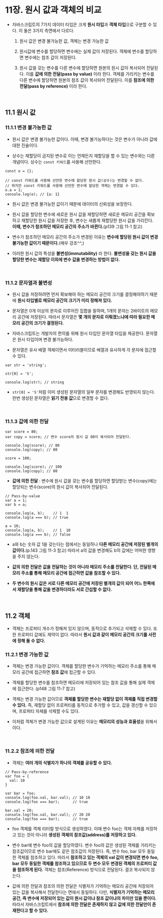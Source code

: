 # 11장. 원시 값과 객체의 비교

* 자바스크립트의 7가지 데이터 타입은 크게 **원시 타입**과 **객체 타입**으로 구분할 수 있다. 이 둘은 3가지 측면에서 다르다.

  1. 원시 값은 변경 불가능한 값, 객체는 변경 가능한 값

  3. 원시값에 변수를 할당하면 변수에는 실제 값이 저장된다. 객체에 변수를 할당하면 변수에는 참조 값이 저장된다.

  5. 원시 값을 갖는 변수를 다른 변수에 할당하면 원본의 원시 값이 복사되어 전달된다. 이를 **값에 의한 전달(pass by value)** 이라 한다. 객체를 가리키는 변수를 다른 변수에 할당하면 원본의 참조 값이 복사되어 전달된다. 이를 **참조에 의한 전달(pass by reference)** 이라 한다.

<br>

## 11.1 원시 값

### 11.1.1 변경 불가능한 값

* 원시 값은 변경 불가능한 값이다. 이때, 변경 불가능하다는 것은 변수가 아니라 값에 대한 진술이다.

* 상수는 재할당이 금지된 변수로 이는 언제든지 재할당을 할 수 있는 변수와는 다른 개념이다. 상수는 `const 키워드`를 사용해 선언한다.
```
const o = {};

// const 키워드를 사용해 선언한 변수에 할당한 원시 값(상수)는 변경할 수 없다.
// 하지만 const 키워드를 사용해 선언한 변수에 할당한 객체는 변경할 수 있다.
o.a = 1;
console.log(o); // {a: 1}
```

* 원시 값은 변경 불가능한 값이기 때문에 데이터의 신뢰성을 보장한다.

* 원시 값을 할당한 변수에 새로운 원시 값을 재할당하면 새로운 메모리 공간을 확보하고 재할당한 원시 값을 저장한 후, 변수는 새롭게 재할당한 원시 값을 가리킨다. **이때, 변수가 참조하던 메모리 공간의 주소가 바뀐다.**(p139 그림 11-1 참고)

* 변수가 참조하던 메모리 공간의 주소가 변경된 이유는 **변수에 할당된 원시 값이 변경 불가능한 값이기 때문이다.**(매우 강조^^;)

* 이러한 원시 값의 특성을 **불변성(immutability)** 라 한다. **불변성을 갖는 원시 값을 할당한 변수는 재할당 이외에 변수 값을 변경하는 방법이 없다.**

<br>

### 11.1.2 문자열과 불변성

* 원시 값을 저장하려면 먼저 확보해야 하는 메모리 공간의 크기를 결정해야하기 때문에 **원시 타입별로 메모리 공간의 크기가 미리 정해져 있다.**

* 문자열은 0개 이상의 문자로 이루어진 집합을 말하며, 1개의 문자는 2바이트의 메모리 공간에 저장된다. 따라서 문자열은 **몇 개의 문자로 이뤄졌느냐에 따라 필요한 메모리 공간의 크기가 결정된다.**

* 자바스크립트는 개발자의 편의를 위해 원시 타입인 문자열 타입을 제공한다. 문자열은 원시 타입이며 변경 불가능하다. 

* 문자열은 유사 배열 객체이면서 이터러블이므로 배열과 유사하게 각 문자에 접근할 수 있다.
```
var str = 'string';

str[0] = 'S';

console.log(str); // string
```
* `str[0] = 'S'`처럼 이미 생성된 문자열의 일부 문자를 변경해도 반영되지 않는다. 한번 생성된 문자열은 **읽기 전용 값**으로 변경할 수 없다.

<br>

### 11.1.3 값에 의한 전달

```
var score = 80;
var copy = score; // 변수 score의 원시 값 80이 복사되어 전달된다.

console.log(score); // 80
console.log(copy); // 80

score = 100;

console.log(score); // 100
console.log(copy); // 80
```

* **값에 의한 전달** : 변수에 원시 값을 갖는 변수를 할당하면 할당받는 변수(copy)에는 할당되는 변수(score)의 원시 값이 복사되어 전달된다.

```
// Pass-by-value
var a = 1;
var b = a;

console.log(a, b);    // 1  1
console.log(a === b); // true

a = 10;
console.log(a, b);    // 1  10
console.log(a === b); // false
```

* a와 b는 숫자 값 1을 갖는다는 점에서는 동일하나 **다른 메모리 공간에 저장된 별개의 값이다.**(p.143 그림 11-3 참고) 따라서 a의 값을 변경해도 b의 값에는 어떠한 영향을 주지 않는다.

* **값의 의한 전달은 값을 전달하는 것이 아니라 메모리 주소를 전달한다. 단, 전달된 메모리 주소를 통해 메모리 공간에 접근하면 값을 참조할 수 있다.**

* **두 변수의 원시 값은 서로 다른 메모리 공간에 저장된 별개의 값이 되어 어느 한쪽에서 재할당을 통해 값을 변경하더라도 서로 간섭할 수 없다.**

<br>

## 11.2 객체

* 객체는 프로퍼티 개수가 정해져 있지 않으며, 동적으로 추가되고 삭제할 수 있다. 또한 프로퍼티 값에도 제약이 없다. 따라서 **원시 값과 같이 메모리 공간의 크기를 사전에 정해 둘 수 없다.**

### 11.2.1 변경 가능한 값

* 객체는 변경 가능한 값이다. 객체를 할당한 변수가 기억하는 메모리 주소를 통해 메모리 공간에 접근하면 **참조 값**에 접근할 수 있다.

* 객체를 할당한 변수를 참조하면 메모리에 저장되어 있는 참조 값을 통해 실제 객체에 접근한다. (p148 그림 11-7 참고)

* 객체는 변경 가능한 값이므로 **객체를 할당한 변수는 재할당 없이 객체를 직접 변경할 수 있다.** 즉, 재할당 없이 프로퍼티를 동적으로 추가할 수 있고, 값을 갱신할 수 있으며, 프로퍼티 자체를 삭제할 수도 있다.

* 이처럼 객체가 변경 가능한 값으로 설계된 이유는 **메모리의 성능과 효율성**을 위해서이다.

<br>

### 11.2.2 참조에 의한 전달

* 객체는 **여러 개의 식별자가 하나의 객체를 공유할 수 있다.**

```
// Pass-by-reference
var foo = {
  val: 10
}

var bar = foo;
console.log(foo.val, bar.val); // 10 10
console.log(foo === bar);      // true

bar.val = 20;
console.log(foo.val, bar.val); // 20 20
console.log(foo === bar);      // true
```

* foo 객체를 객체 리터럴 방식으로 생성하였다. 이때 변수 foo는 객체 자체를 저장하고 있는 것이 아니라 **생성된 객체의 참조값(address)를 저장하고 있다.**

* 변수 bar에 변수 foo의 값을 할당하였다. 변수 foo의 값은 생성된 객체를 가리키는 참조값이므로 변수 bar에도 같은 참조값이 저장된다. 즉, 변수 foo, bar 모두 동일한 객체를 참조하고 있다. 따라서 **참조하고 있는 객체의 val 값이 변경되면 변수 foo, bar 모두 동일한 객체를 참조하고 있으므로 두 변수 모두 변경된 객체의 프로퍼티 값을 참조하게 된다.** 객체는 참조(Reference) 방식으로 전달된다. 결코 복사되지 않는다.

* 값에 의한 전달과 참조의 의한 전달은 식별자가 기억하는 메모리 공간에 저장되어 있는 값을 복사해서 전달한다는 면에서 동일하다. 다만, **식별자가 기억하는 메모리 공간, 즉 변수에 저장되어 있는 값이 원시 값이냐 참조 값이냐의 차이만 있을 뿐이다.** 따라서 자바스크립트에서 **참조에 의한 전달은 존재하지 않고 값에 의한 전달만이 존재한다고 할 수 있다.**                        
